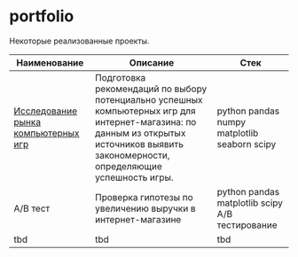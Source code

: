 # portfolio

Некоторые реализованные проекты.

| Наименование | Описание | Стек |
| ---------| ---------| ---------|
| [Исследование рынка компьютерных игр](https://github.com/polina508/portfolio/tree/3db1b5cc67680ded6c7c437bb3d3c929d10355ba/comp_games_research) | Подготовка рекомендаций по выбору потенциально успешных компьютерных игр для интернет-магазина: по данным из открытых источников выявить закономерности, определяющие успешность игры. | python pandas numpy matplotlib seaborn scipy |
| А/В тест | Проверка гипотезы по увеличению выручки в интернет-магазине | python pandas matplotlib scipy А/В тестирование |
| tbd | tbd | tbd |

